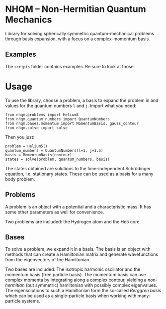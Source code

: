 NHQM – Non-Hermitian Quantum Mechanics
======================================

Library for solving spherically symmetric quantum-mechanical problems through
basis expansion, with a focus on a complex-momentum basis.

Examples
--------
The `scripts` folder contains examples. Be sure to look at those. 


Usage
=====

To use the library, choose a problem, a basis to expand the problem in and values for the quantum numbers `l` and `j`. Import what you need:

    from nhqm.problems import Helium5
    from nhqm.quantum_numbers import QuantumNumbers
    from nhqm.bases.momentum import MomentumBasis, gauss_contour
    from nhqm.solve import solve

Then you just:

    problem = Helium5()
    quantum_numbers = QuantumNumbers(l=1, j=1.5)
    basis = MomentumBasis(contour)
    states = solve(problem, quantum_numbers, basis)

The states obtained are solutions to the time-independent Schrödinger equation,
i.e. stationary states. These can be used as a basis for a many body problem.

Problems
--------

A problem is an object with a potential and a characteristic mass. It has some other parameters as well for convenience.
 
Two problems are included: the Hydrogen atom and the He5 core.
 
Bases
-----

To solve a problem, we expand it in a basis. The basis is an object with methods that can create a Hamiltonian matrix and generate wavefunctions from the eigenvectors of the Hamiltonian.

Two bases are included: The isotropic harmonic oscillator and the momentum basis (free particle basis). The momentum basis can use complex momenta by integrating along a complex contour, yielding a _non-hermitian_ (but symmetric) hamiltonian with possibly complex eigenvalues. The eigensolutions to such a Hamiltonian form the so-called _Berggren basis_ which can be used as a single-particle basis when working with many-particle systems.
